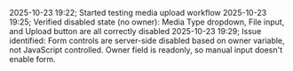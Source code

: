 2025-10-23 19:22; Started testing media upload workflow
2025-10-23 19:25; Verified disabled state (no owner): Media Type dropdown, File input, and Upload button are all correctly disabled
2025-10-23 19:29; Issue identified: Form controls are server-side disabled based on owner variable, not JavaScript controlled. Owner field is readonly, so manual input doesn't enable form.